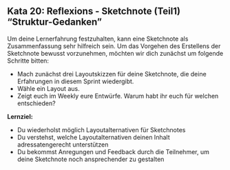 ## Kata 20: Reflexions - Sketchnote (Teil1) “Struktur-Gedanken”

Um deine Lernerfahrung festzuhalten, kann eine Sketchnote als Zusammenfassung sehr hilfreich sein. Um das Vorgehen des Erstellens der Sketchnote bewusst vorzunehmen, möchten wir dich zunächst um folgende Schritte bitten:

- Mach zunächst drei Layoutskizzen für deine Sketchnote, die deine Erfahrungen in diesem Sprint wiedergibt.
- Wähle ein Layout aus.
- Zeigt euch im Weekly eure Entwürfe. Warum habt ihr euch für welchen entschieden?

**Lernziel:**

- Du wiederholst möglich Layoutalternativen für Sketchnotes
- Du verstehst, welche Layoutalternativen deinen Inhalt adressatengerecht unterstützen
- Du bekommst Anregungen und Feedback durch die Teilnehmer, um deine Sketchnote noch ansprechender zu gestalten
